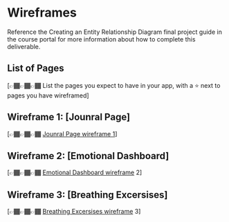 # Wireframes

Reference the Creating an Entity Relationship Diagram final project guide in the course portal for more information about how to complete this deliverable.

## List of Pages

[👉🏾👉🏾👉🏾 List the pages you expect to have in your app, with a ⭐ next to pages you have wireframed]

## Wireframe 1: [Jounral Page]

[👉🏾👉🏾👉🏾 [Jounral Page wireframe 1](https://www.figma.com/design/RtALE8zNeLSvGnfIlQHzvI/UPLIFT?node-id=0-1)]

## Wireframe 2: [Emotional Dashboard]

[👉🏾👉🏾👉🏾 [Emotional Dashboard wireframe](https://www.figma.com/design/RtALE8zNeLSvGnfIlQHzvI/UPLIFT?node-id=1-2) 2]

## Wireframe 3: [Breathing Excersises]

[👉🏾👉🏾👉🏾 [Breathing Excersises wireframe](https://www.figma.com/design/RtALE8zNeLSvGnfIlQHzvI/UPLIFT?node-id=5-6) 3]

